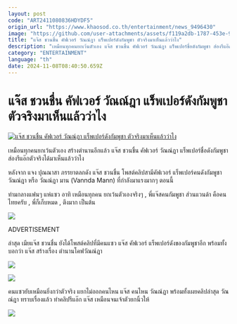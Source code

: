 ```yaml
---
layout: post
code: "ART2411080836HDYDF5"
origin_url: "https://www.khaosod.co.th/entertainment/news_9496430"
image: "https://github.com/user-attachments/assets/f119a2db-1787-453e-9cdf-df277eb4cba4"
title: "แจ๊ส ชวนชื่น คัฟเวอร์ วัณณ์ฎา แร็พเปอร์ดังกัมพูชา ตัวจริงมาเห็นแล้วว่าไง"
description: "เหมือนทุกคนยกเว้นตัวเอง แจ๊ส ชวนชื่น คัฟเวอร์ วัณณ์ฎา แร็พเปอร์ชื่อดังกัมพูชา ส่องรีแอ๊กตัวจริงได้มาเห็นแล้วว่าไง หลังจาก แจง ปุณณาสา ภรรยาตลกดัง แจ๊ส"
category: "ENTERTAINMENT"
language: "th"
date: 2024-11-08T08:40:50.659Z
---
```


# แจ๊ส ชวนชื่น คัฟเวอร์ วัณณ์ฎา แร็พเปอร์ดังกัมพูชา ตัวจริงมาเห็นแล้วว่าไง

[![แจ๊ส ชวนชื่น คัฟเวอร์ วัณณ์ฎา แร็พเปอร์ดังกัมพูชา ตัวจริงมาเห็นแล้วว่าไง](https://www.khaosod.co.th/wpapp/uploads/2024/11/jazzcovevanda811679998.jpg "แจ๊ส ชวนชื่น คัฟเวอร์ วัณณ์ฎา แร็พเปอร์ดังกัมพูชา ตัวจริงมาเห็นแล้วว่าไง")](https://www.khaosod.co.th/wpapp/uploads/2024/11/jazzcovevanda811679998.jpg)

เหมือนทุกคนยกเว้นตัวเอง สร้างตำนานอีกแล้ว แจ๊ส ชวนชื่น คัฟเวอร์ วัณณ์ฎา แร็พเปอร์ชื่อดังกัมพูชา ส่องรีแอ๊กตัวจริงได้มาเห็นแล้วว่าไง



หลังจาก แจง ปุณณาสา ภรรยาตลกดัง แจ๊ส ชวนชื่น โพสต์คลิปสามีคัฟเวอร์ แร็พเปอร์คนดังกัมพูชา วัณณ์ฎา หรือ วัณณ์ฎา มาน (Vannda Mann) ที่กำลังมาแรงมากๆ ตอนนี้

ท่ามกลางแฟนๆ แห่แซว อาทิ เหมือนทุกคน ยกเว้นตัวเองจริงๆ , พี่แจ๊สคนกัมพูชา ส่วนแวนด้า คือคนไทยครับ , พี่ก็เก็บหมด , ตึงมาก เป็นต้น

[![](https://www.khaosod.co.th/wpapp/uploads/2024/11/jazzcovevanda811671.jpg)](https://www.khaosod.co.th/wpapp/uploads/2024/11/jazzcovevanda811671.jpg)

ADVERTISEMENT

ล่าสุด เมียแจ๊ส ชวนชื่น ยังได้โพสต์คลิปที่มีคนแซว แจ๊ส คัฟเวอร์ แร็พเปอร์ดังของกัมพูชาอีก พร้อมทั้งบอกว่า แจ๊ส สร้างเรื่อง ตำนานโคฟวัณณ์ฎา

[![](https://www.khaosod.co.th/wpapp/uploads/2024/11/jazzcovevanda8116711.jpg)](https://www.khaosod.co.th/wpapp/uploads/2024/11/jazzcovevanda8116711.jpg)

[![](https://www.khaosod.co.th/wpapp/uploads/2024/11/jazzcovevanda8116713.jpg)](https://www.khaosod.co.th/wpapp/uploads/2024/11/jazzcovevanda8116713.jpg)

คนแซวยับเหมือนยิ่งกว่าตัวจริง แยกไม่ออกคนไหน แจ๊ส คนไหน วัณณ์ฎา พร้อมทั้งเผยคลิปล่าสุด วัณณ์ฎา ทราบเรื่องแล้ว ทำคลิปรีแอ๊ก แจ๊ส เหมือนจนเจ้าตัวยกนิ้วให้

[![](https://www.khaosod.co.th/wpapp/uploads/2024/11/jazzcovevanda8116712.jpg)](https://www.khaosod.co.th/wpapp/uploads/2024/11/jazzcovevanda8116712.jpg)

